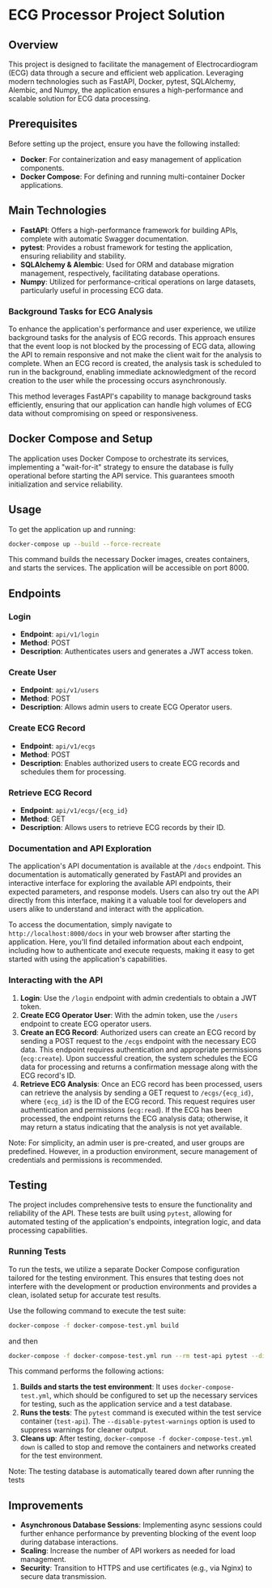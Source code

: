 # ECG Processor Project Solution

## Overview

This project is designed to facilitate the management of Electrocardiogram (ECG) data through a secure and efficient web application. Leveraging modern technologies such as FastAPI, Docker, pytest, SQLAlchemy, Alembic, and Numpy, the application ensures a high-performance and scalable solution for ECG data processing.

## Prerequisites

Before setting up the project, ensure you have the following installed:

- **Docker**: For containerization and easy management of application components.
- **Docker Compose**: For defining and running multi-container Docker applications.

## Main Technologies

- **FastAPI**: Offers a high-performance framework for building APIs, complete with automatic Swagger documentation.
- **pytest**: Provides a robust framework for testing the application, ensuring reliability and stability.
- **SQLAlchemy & Alembic**: Used for ORM and database migration management, respectively, facilitating database operations.
- **Numpy**: Utilized for performance-critical operations on large datasets, particularly useful in processing ECG data.

### Background Tasks for ECG Analysis

To enhance the application's performance and user experience, we utilize background tasks for the analysis of ECG records. This approach ensures that the event loop is not blocked by the processing of ECG data, allowing the API to remain responsive and not make the client wait for the analysis to complete. When an ECG record is created, the analysis task is scheduled to run in the background, enabling immediate acknowledgment of the record creation to the user while the processing occurs asynchronously.

This method leverages FastAPI's capability to manage background tasks efficiently, ensuring that our application can handle high volumes of ECG data without compromising on speed or responsiveness.

## Docker Compose and Setup

The application uses Docker Compose to orchestrate its services, implementing a "wait-for-it" strategy to ensure the database is fully operational before starting the API service. This guarantees smooth initialization and service reliability.

## Usage

To get the application up and running:

```bash
docker-compose up --build --force-recreate
```

This command builds the necessary Docker images, creates containers, and starts the services. The application will be accessible on port 8000.

## Endpoints

### Login

- **Endpoint**: `api/v1/login`
- **Method**: POST
- **Description**: Authenticates users and generates a JWT access token.

### Create User

- **Endpoint**: `api/v1/users`
- **Method**: POST
- **Description**: Allows admin users to create ECG Operator users.

### Create ECG Record

- **Endpoint**: `api/v1/ecgs`
- **Method**: POST
- **Description**: Enables authorized users to create ECG records and schedules them for processing.

### Retrieve ECG Record

- **Endpoint**: `api/v1/ecgs/{ecg_id}`
- **Method**: GET
- **Description**: Allows users to retrieve ECG records by their ID.

### Documentation and API Exploration

The application's API documentation is available at the `/docs` endpoint. This documentation is automatically generated by FastAPI and provides an interactive interface for exploring the available API endpoints, their expected parameters, and response models. Users can also try out the API directly from this interface, making it a valuable tool for developers and users alike to understand and interact with the application.

To access the documentation, simply navigate to `http://localhost:8000/docs` in your web browser after starting the application. Here, you'll find detailed information about each endpoint, including how to authenticate and execute requests, making it easy to get started with using the application's capabilities.



### Interacting with the API

1. **Login**: Use the `/login` endpoint with admin credentials to obtain a JWT token.
2. **Create ECG Operator User**: With the admin token, use the `/users` endpoint to create ECG operator users.
3. **Create an ECG Record**: Authorized users can create an ECG record by sending a POST request to the `/ecgs` endpoint with the necessary ECG data. This endpoint requires authentication and appropriate permissions (`ecg:create`). Upon successful creation, the system schedules the ECG data for processing and returns a confirmation message along with the ECG record's ID.
4. **Retrieve ECG Analysis**: Once an ECG record has been processed, users can retrieve the analysis by sending a GET request to `/ecgs/{ecg_id}`, where `{ecg_id}` is the ID of the ECG record. This request requires user authentication and permissions (`ecg:read`). If the ECG has been processed, the endpoint returns the ECG analysis data; otherwise, it may return a status indicating that the analysis is not yet available.

Note: For simplicity, an admin user is pre-created, and user groups are predefined. However, in a production environment, secure management of credentials and permissions is recommended.

## Testing

The project includes comprehensive tests to ensure the functionality and reliability of the API. These tests are built using `pytest`, allowing for automated testing of the application's endpoints, integration logic, and data processing capabilities.

### Running Tests

To run the tests, we utilize a separate Docker Compose configuration tailored for the testing environment. This ensures that testing does not interfere with the development or production environments and provides a clean, isolated setup for accurate test results.

Use the following command to execute the test suite:

```bash
docker-compose -f docker-compose-test.yml build
```
and then 

```bash
docker-compose -f docker-compose-test.yml run --rm test-api pytest --disable-pytest-warnings && docker-compose -f docker-compose-test.yml down
```

This command performs the following actions:

1. **Builds and starts the test environment**: It uses `docker-compose-test.yml`, which should be configured to set up the necessary services for testing, such as the application service and a test database.
2. **Runs the tests**: The `pytest` command is executed within the test service container (`test-api`). The `--disable-pytest-warnings` option is used to suppress warnings for cleaner output.
3. **Cleans up**: After testing, `docker-compose -f docker-compose-test.yml down` is called to stop and remove the containers and networks created for the test environment.

Note: The testing database is automatically teared down after running the tests

## Improvements

- **Asynchronous Database Sessions**: Implementing async sessions could further enhance performance by preventing blocking of the event loop during database interactions.
- **Scaling**: Increase the number of API workers as needed for load management.
- **Security**: Transition to HTTPS and use certificates (e.g., via Nginx) to secure data transmission.


